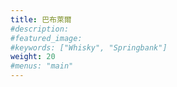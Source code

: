 ```yaml
---
title: 巴布萊爾
#description: 
#featured_image: 
#keywords: ["Whisky", "Springbank"]
weight: 20
#menus: "main"
---
```

